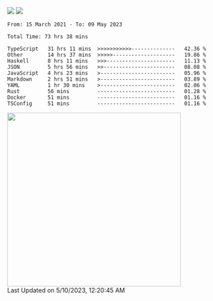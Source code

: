 <div>
  <img src="https://github-readme-stats.vercel.app/api?username=naporin0624&count_private=true&show_icons=true" />
  <img src="https://github-readme-stats.vercel.app/api/top-langs/?username=naporin0624&layout=compact&hide=css" />
  <!--START_SECTION:waka-->

```text
From: 15 March 2021 - To: 09 May 2023

Total Time: 73 hrs 38 mins

TypeScript   31 hrs 11 mins  >>>>>>>>>>>--------------   42.36 %
Other        14 hrs 37 mins  >>>>>--------------------   19.86 %
Haskell      8 hrs 11 mins   >>>----------------------   11.13 %
JSON         5 hrs 56 mins   >>-----------------------   08.08 %
JavaScript   4 hrs 23 mins   >------------------------   05.96 %
Markdown     2 hrs 51 mins   >------------------------   03.89 %
YAML         1 hr 30 mins    >------------------------   02.06 %
Rust         56 mins         -------------------------   01.28 %
Docker       51 mins         -------------------------   01.16 %
TSConfig     51 mins         -------------------------   01.16 %
```

<!--END_SECTION:waka-->
  
  <!--START_SECTION:lapras-card-->
<a href="https://lapras.com/public/CDQE7TF" target="_blank" rel="noopener noreferrer"><img src="https://lapras-card-generator.vercel.app/api/svg?e=3.56&b=3.48&i=3.5&b1=%23232323&b2=%236d6d6d&i1=%23212121&i2=%23818181&l=ja" width="400" ></a>  
Last Updated on 5/10/2023, 12:20:45 AM
<!--END_SECTION:lapras-card-->
</div>
